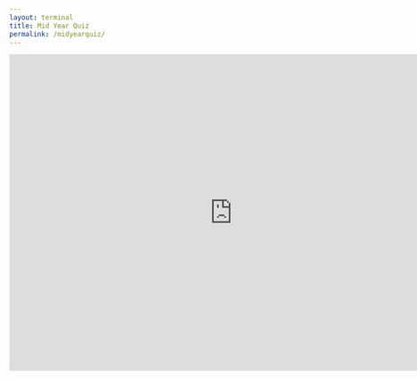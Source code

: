 ```yaml
---
layout: terminal
title: Mid Year Quiz
permalink: /midyearquiz/
---
```


<iframe src="https://docs.google.com/presentation/d/e/2PACX-1vQw5IgEwMt-oVnSNECbfP8htm-YluCgIHurkzr8ltuwgezLfvbjApfpvc1xXnl6lnJlaPnh-BNeS793/pubembed?start=false&loop=false&delayms=3000" frameborder="0" width="799" height="569" allowfullscreen="true" mozallowfullscreen="true" webkitallowfullscreen="true"></iframe>
